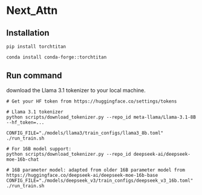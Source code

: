 # Next_Attn
## Installation
```
pip install torchtitan
```
```
conda install conda-forge::torchtitan
```

## Run command
download the Llama 3.1 tokenizer to your local machine.
```
# Get your HF token from https://huggingface.co/settings/tokens

# Llama 3.1 tokenizer
python scripts/download_tokenizer.py --repo_id meta-llama/Llama-3.1-8B --hf_token=...
```

```
CONFIG_FILE="./models/llama3/train_configs/llama3_8b.toml" ./run_train.sh
```


```
# For 16B model support:
python scripts/download_tokenizer.py --repo_id deepseek-ai/deepseek-moe-16b-chat
```

```
# 16B parameter model: adapted from older 16B parameter model from https://huggingface.co/deepseek-ai/deepseek-moe-16b-base
CONFIG_FILE="./models/deepseek_v3/train_configs/deepseek_v3_16b.toml" ./run_train.sh
```